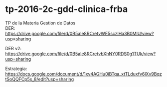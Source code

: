 # tp-2016-2c-gdd-clinica-frba
TP de la Materia Gestion de Datos  
DER: https://drive.google.com/file/d/0B5aIe8RCretvWE5sczlHa3B0MlU/view?usp=sharing  

DER v2: https://drive.google.com/file/d/0B5aIe8RCretvbXhNY0RDS0g1TUk/view?usp=sharing

Estrategia: https://docs.google.com/document/d/1xv4AGHu0iBTqa_xtTLduxfv6lXv9BqztSoQQFCp5s_8/edit?usp=sharing
